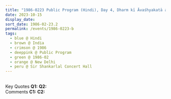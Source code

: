 ```yaml
---
title: "1986-0223 Public Program (Hindi), Day 4, Dharm kī Āvaśhyakatā aur Ātma kī Prāpti (The Need of Religion and the Realization of the Spirit), Sir Shankarlal Concert Hall, Modern School, Bara Khamba Road, New Delhi, India"
date: 2023-10-15
display_date: 
sort_date: 1986-02-23.2
permalink: /events/1986-0223-b
tags:
  - blue @ Hindi
  - brown @ India
  - crimson @ 1986
  - deeppink @ Public Program
  - green @ 1986-02
  - orange @ New Delhi
  - peru @ Sir Shankarlal Concert Hall
---
```


<br>

<wave-list>
  <list-title color="DarkSeaGreen" width="55">Key Quotes</list-title>
  <list-item color="BlanchedAlmond" width="280"><b>Q1:</b> <i></i></list-item>
  <list-item color="Lavender" width="280"><b>Q2:</b> <i></i></list-item>
</wave-list>

<br>

<wave-list>
  <list-title color="DarkSeaGreen" width="55">Comments</list-title>
  <list-item color="BlanchedAlmond" width="280"><b>C1:</b> <i></i></list-item>
  <list-item color="Lavender" width="280"><b>C2:</b> <i></i></list-item>
</wave-list>
